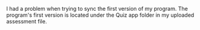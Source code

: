 I had a problem when trying to sync the first version of my program. The program's first version is located under the Quiz app folder in my uploaded assessment file.
